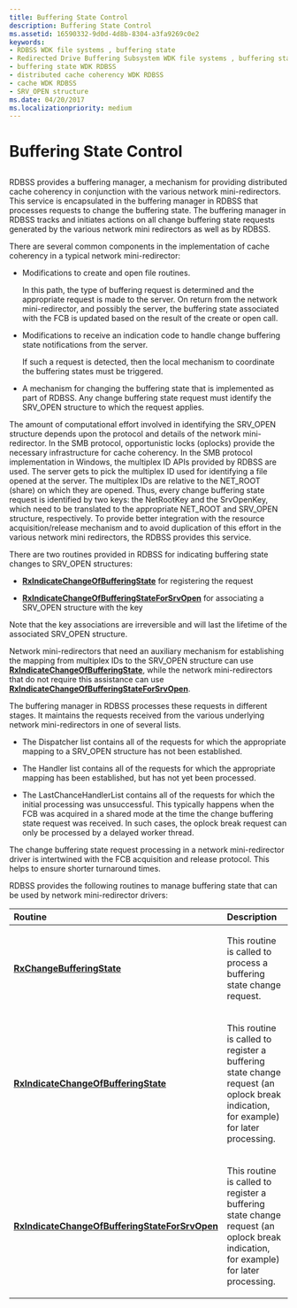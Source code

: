 ```yaml
---
title: Buffering State Control
description: Buffering State Control
ms.assetid: 16590332-9d0d-4d8b-8304-a3fa9269c0e2
keywords:
- RDBSS WDK file systems , buffering state
- Redirected Drive Buffering Subsystem WDK file systems , buffering state
- buffering state WDK RDBSS
- distributed cache coherency WDK RDBSS
- cache WDK RDBSS
- SRV_OPEN structure
ms.date: 04/20/2017
ms.localizationpriority: medium
---
```


# Buffering State Control


## <span id="ddk_buffering_state_control_if"></span><span id="DDK_BUFFERING_STATE_CONTROL_IF"></span>


RDBSS provides a buffering manager, a mechanism for providing distributed cache coherency in conjunction with the various network mini-redirectors. This service is encapsulated in the buffering manager in RDBSS that processes requests to change the buffering state. The buffering manager in RDBSS tracks and initiates actions on all change buffering state requests generated by the various network mini redirectors as well as by RDBSS.

There are several common components in the implementation of cache coherency in a typical network mini-redirector:

-   Modifications to create and open file routines.

    In this path, the type of buffering request is determined and the appropriate request is made to the server. On return from the network mini-redirector, and possibly the server, the buffering state associated with the FCB is updated based on the result of the create or open call.

-   Modifications to receive an indication code to handle change buffering state notifications from the server.

    If such a request is detected, then the local mechanism to coordinate the buffering states must be triggered.

-   A mechanism for changing the buffering state that is implemented as part of RDBSS. Any change buffering state request must identify the SRV\_OPEN structure to which the request applies.

The amount of computational effort involved in identifying the SRV\_OPEN structure depends upon the protocol and details of the network mini-redirector. In the SMB protocol, opportunistic locks (oplocks) provide the necessary infrastructure for cache coherency. In the SMB protocol implementation in Windows, the multiplex ID APIs provided by RDBSS are used. The server gets to pick the multiplex ID used for identifying a file opened at the server. The multiplex IDs are relative to the NET\_ROOT (share) on which they are opened. Thus, every change buffering state request is identified by two keys: the NetRootKey and the SrvOpenKey, which need to be translated to the appropriate NET\_ROOT and SRV\_OPEN structure, respectively. To provide better integration with the resource acquisition/release mechanism and to avoid duplication of this effort in the various network mini redirectors, the RDBSS provides this service.

There are two routines provided in RDBSS for indicating buffering state changes to SRV\_OPEN structures:

-   [**RxIndicateChangeOfBufferingState**](https://msdn.microsoft.com/library/windows/hardware/ff554485) for registering the request

-   [**RxIndicateChangeOfBufferingStateForSrvOpen**](https://msdn.microsoft.com/library/windows/hardware/ff554490) for associating a SRV\_OPEN structure with the key

Note that the key associations are irreversible and will last the lifetime of the associated SRV\_OPEN structure.

Network mini-redirectors that need an auxiliary mechanism for establishing the mapping from multiplex IDs to the SRV\_OPEN structure can use [**RxIndicateChangeOfBufferingState**](https://msdn.microsoft.com/library/windows/hardware/ff554485), while the network mini-redirectors that do not require this assistance can use [**RxIndicateChangeOfBufferingStateForSrvOpen**](https://msdn.microsoft.com/library/windows/hardware/ff554490).

The buffering manager in RDBSS processes these requests in different stages. It maintains the requests received from the various underlying network mini-redirectors in one of several lists.

-   The Dispatcher list contains all of the requests for which the appropriate mapping to a SRV\_OPEN structure has not been established.

-   The Handler list contains all of the requests for which the appropriate mapping has been established, but has not yet been processed.

-   The LastChanceHandlerList contains all of the requests for which the initial processing was unsuccessful. This typically happens when the FCB was acquired in a shared mode at the time the change buffering state request was received. In such cases, the oplock break request can only be processed by a delayed worker thread.

The change buffering state request processing in a network mini-redirector driver is intertwined with the FCB acquisition and release protocol. This helps to ensure shorter turnaround times.

RDBSS provides the following routines to manage buffering state that can be used by network mini-redirector drivers:

<table>
<colgroup>
<col width="50%" />
<col width="50%" />
</colgroup>
<thead>
<tr class="header">
<th align="left">Routine</th>
<th align="left">Description</th>
</tr>
</thead>
<tbody>
<tr class="odd">
<td align="left"><p><a href="https://msdn.microsoft.com/library/windows/hardware/ff554335" data-raw-source="[&lt;strong&gt;RxChangeBufferingState&lt;/strong&gt;](https://msdn.microsoft.com/library/windows/hardware/ff554335)"><strong>RxChangeBufferingState</strong></a></p></td>
<td align="left"><p>This routine is called to process a buffering state change request.</p></td>
</tr>
<tr class="even">
<td align="left"><p><a href="https://msdn.microsoft.com/library/windows/hardware/ff554485" data-raw-source="[&lt;strong&gt;RxIndicateChangeOfBufferingState&lt;/strong&gt;](https://msdn.microsoft.com/library/windows/hardware/ff554485)"><strong>RxIndicateChangeOfBufferingState</strong></a></p></td>
<td align="left"><p>This routine is called to register a buffering state change request (an oplock break indication, for example) for later processing.</p></td>
</tr>
<tr class="odd">
<td align="left"><p><a href="https://msdn.microsoft.com/library/windows/hardware/ff554490" data-raw-source="[&lt;strong&gt;RxIndicateChangeOfBufferingStateForSrvOpen&lt;/strong&gt;](https://msdn.microsoft.com/library/windows/hardware/ff554490)"><strong>RxIndicateChangeOfBufferingStateForSrvOpen</strong></a></p></td>
<td align="left"><p>This routine is called to register a buffering state change request (an oplock break indication, for example) for later processing.</p></td>
</tr>
</tbody>
</table>

 

 

 




